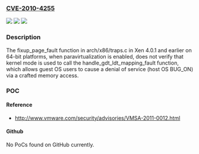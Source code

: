 ### [CVE-2010-4255](https://cve.mitre.org/cgi-bin/cvename.cgi?name=CVE-2010-4255)
![](https://img.shields.io/static/v1?label=Product&message=n%2Fa&color=blue)
![](https://img.shields.io/static/v1?label=Version&message=n%2Fa&color=blue)
![](https://img.shields.io/static/v1?label=Vulnerability&message=n%2Fa&color=brighgreen)

### Description

The fixup_page_fault function in arch/x86/traps.c in Xen 4.0.1 and earlier on 64-bit platforms, when paravirtualization is enabled, does not verify that kernel mode is used to call the handle_gdt_ldt_mapping_fault function, which allows guest OS users to cause a denial of service (host OS BUG_ON) via a crafted memory access.

### POC

#### Reference
- http://www.vmware.com/security/advisories/VMSA-2011-0012.html

#### Github
No PoCs found on GitHub currently.

